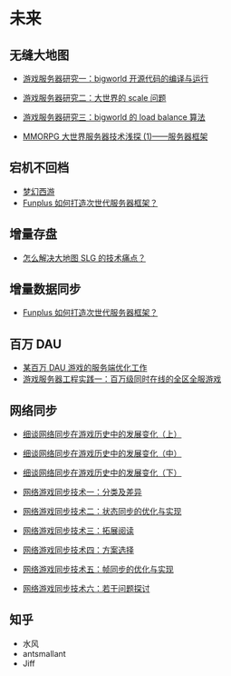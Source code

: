 # 未来

## 无缝大地图

- [游戏服务器研究一：bigworld 开源代码的编译与运行](https://zhuanlan.zhihu.com/p/704118722)
- [游戏服务器研究二：大世界的 scale 问题](https://zhuanlan.zhihu.com/p/705423006)
- [游戏服务器研究三：bigworld 的 load balance 算法](https://zhuanlan.zhihu.com/p/705595784)

- [MMORPG 大世界服务器技术浅探 (1)——服务器框架](https://zhuanlan.zhihu.com/p/266573590)

## 宕机不回档

- [梦幻西游](https://game.academy.163.com/open-day/20150627/article-lq.html)
- [Funplus 如何打造次世代服务器框架？](http://www.gamelook.com.cn/2022/06/487463)

## 增量存盘

- [怎么解决大地图 SLG 的技术痛点？](https://www.sohu.com/a/647694785_204824)

## 增量数据同步

- [Funplus 如何打造次世代服务器框架？](http://www.gamelook.com.cn/2022/06/487463)

## 百万 DAU

- [某百万 DAU 游戏的服务端优化工作](https://zhuanlan.zhihu.com/p/341855913)
- [游戏服务器工程实践一：百万级同时在线的全区全服游戏](https://zhuanlan.zhihu.com/p/702597017)

## 网络同步

- [细谈网络同步在游戏历史中的发展变化（上）](https://zhuanlan.zhihu.com/p/130702310)
- [细谈网络同步在游戏历史中的发展变化（中）](https://zhuanlan.zhihu.com/p/164686867)
- [细谈网络同步在游戏历史中的发展变化（下）](https://zhuanlan.zhihu.com/p/336869551)

- [网络游戏同步技术一：分类及差异](https://zhuanlan.zhihu.com/p/697083500)
- [网络游戏同步技术二：状态同步的优化与实现](https://zhuanlan.zhihu.com/p/697158275)
- [网络游戏同步技术三：拓展阅读](https://zhuanlan.zhihu.com/p/697165259)
- [网络游戏同步技术四：方案选择](https://zhuanlan.zhihu.com/p/697199113)
- [网络游戏同步技术五：帧同步的优化与实现](https://zhuanlan.zhihu.com/p/697213631)
- [网络游戏同步技术六：若干问题探讨](https://zhuanlan.zhihu.com/p/697218660)

## 知乎

- 水风
- antsmallant
- Jiff
